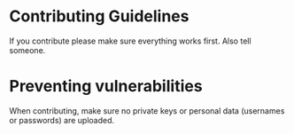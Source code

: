 # Contributing Guidelines

<!--- (Probably need to make these better) -->

If you contribute please make sure everything works first.
Also tell someone.

# Preventing vulnerabilities

When contributing, make sure no private keys or personal data
(usernames or passwords) are uploaded.
